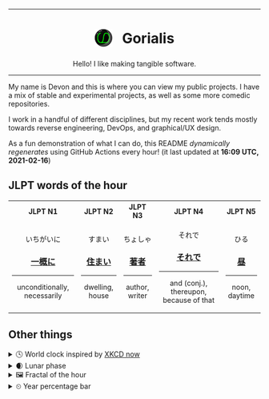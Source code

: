 ***

<h1 align="center">
<sub>
    <img src="readme/resources/avatar.png" height="36">
</sub>
&nbsp;
Gorialis
</h1>
<p align="center">
Hello! I like making tangible software.
</p>

***

My name is Devon and this is where you can view my public projects. I have a mix of stable and experimental projects, as well as some more comedic repositories.

I work in a handful of different disciplines, but my recent work tends mostly towards reverse engineering, DevOps, and graphical/UX design.

As a fun demonstration of what I can do, this README *dynamically regenerates* using GitHub Actions every hour! (it last updated at **16:09 UTC, 2021-02-16**)

<h2>JLPT words of the hour</h2>
<table>
    <tr>
        <th>JLPT N1</th>
        <th>JLPT N2</th>
        <th>JLPT N3</th>
        <th>JLPT N4</th>
        <th>JLPT N5</th>
    </tr>
    <tr>
        <td>
            <p align="center">いちがいに</p>
            <h3 align="center"><b><a href="https://jisho.org/search/%E4%B8%80%E6%A6%82%E3%81%AB">一概に</a></b></h3>
            <hr>
            <p align="center">unconditionally,<wbr> necessarily</p>
        </td>
        <td>
            <p align="center">すまい</p>
            <h3 align="center"><b><a href="https://jisho.org/search/%E4%BD%8F%E3%81%BE%E3%81%84">住まい</a></b></h3>
            <hr>
            <p align="center">dwelling,<wbr> house</p>
        </td>
        <td>
            <p align="center">ちょしゃ</p>
            <h3 align="center"><b><a href="https://jisho.org/search/%E8%91%97%E8%80%85">著者</a></b></h3>
            <hr>
            <p align="center">author,<wbr> writer</p>
        </td>
        <td>
            <p align="center">それで</p>
            <h3 align="center"><b><a href="https://jisho.org/search/%E3%81%9D%E3%82%8C%E3%81%A7">それで</a></b></h3>
            <hr>
            <p align="center">and (conj.),<wbr> thereupon,<wbr> because of that</p>
        </td>
        <td>
            <p align="center">ひる</p>
            <h3 align="center"><b><a href="https://jisho.org/search/%E6%98%BC">昼</a></b></h3>
            <hr>
            <p align="center">noon,<wbr> daytime</p>
        </td>
    </tr>
</table>

<h2>Other things</h2>
<details>
<summary>🕓  World clock inspired by <a href="https://xkcd.com/now">XKCD now</a></summary>

> <img src="generated/now.png" width="512">

</details>
<details>
<summary>🌒 Lunar phase</summary>

The moon is approximately 18.75% through its phase (Waxing Crescent).

</details>
<details>
<summary>&#x1f5bc; Fractal of the hour</summary>

> <img src="generated/fractal.png" width="512">

</details>
<details>
<summary>&#x23f2; Year percentage bar</summary>
<pre><code>2021 [██▁▁▁▁▁▁▁▁▁▁▁▁▁▁▁▁▁▁] 12.79%</code></pre>
</details>
